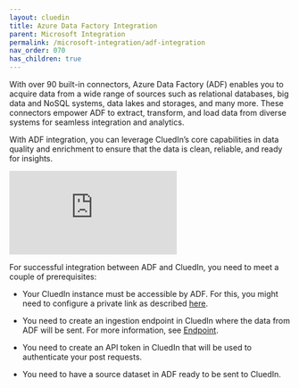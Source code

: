 ```yaml
---
layout: cluedin
title: Azure Data Factory Integration
parent: Microsoft Integration
permalink: /microsoft-integration/adf-integration
nav_order: 070
has_children: true
---
```


With over 90 built-in connectors, Azure Data Factory (ADF) enables you to acquire data from a wide range of sources such as relational databases, big data and NoSQL systems, data lakes and storages, and many more. These connectors empower ADF to extract, transform, and load data from diverse systems for seamless integration and analytics.

With ADF integration, you can leverage CluedIn’s core capabilities in data quality and enrichment to ensure that the data is clean, reliable, and ready for insights.

<div class="videoFrame">
<iframe src="https://player.vimeo.com/video/1001520869?badge=0&amp;autopause=0&amp;player_id=0&amp;app_id=58479" frameborder="0" allow="autoplay; fullscreen; picture-in-picture; clipboard-write" title="Connect CluedIn to Azure Data Factory"></iframe>
</div>

For successful integration between ADF and CluedIn, you need to meet a couple of prerequisites:

- Your CluedIn instance must be accessible by ADF. For this, you might need to configure a private link as described [here](/microsoft-integration/adf-integration/private-link).

- You need to create an ingestion endpoint in CluedIn where the data from ADF will be sent. For more information, see [Endpoint](/integration/endpoint).

- You need to create an API token in CluedIn that will be used to authenticate your post requests.

- You need to have a source dataset in ADF ready to be sent to CluedIn.